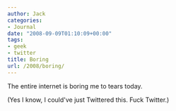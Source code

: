 ```yaml
---
author: Jack
categories:
- Journal
date: "2008-09-09T01:10:09+00:00"
tags:
- geek
- twitter
title: Boring
url: /2008/boring/
---
```


The entire internet is boring me to tears today.

(Yes I know, I could've just Twittered this. Fuck Twitter.)